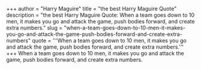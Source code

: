 +++
author = "Harry Maguire"
title = "the best Harry Maguire Quote"
description = "the best Harry Maguire Quote: When a team goes down to 10 men, it makes you go and attack the game, push bodies forward, and create extra numbers."
slug = "when-a-team-goes-down-to-10-men-it-makes-you-go-and-attack-the-game-push-bodies-forward-and-create-extra-numbers"
quote = '''When a team goes down to 10 men, it makes you go and attack the game, push bodies forward, and create extra numbers.'''
+++
When a team goes down to 10 men, it makes you go and attack the game, push bodies forward, and create extra numbers.
